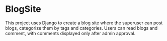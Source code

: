 # BlogSite
This project uses Django to create a blog site where the superuser can post blogs, categorize them by tags and categories. Users can read blogs and comment, with comments displayed only after admin approval.
